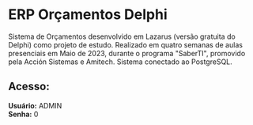 # ERP Orçamentos Delphi

Sistema de Orçamentos desenvolvido em Lazarus (versão gratuita do Delphi) como projeto de estudo. Realizado em quatro semanas de aulas presenciais em Maio de 2023, durante o programa "SaberTI", promovido pela Acción Sistemas e Amitech. Sistema conectado ao PostgreSQL.

## Acesso:
**Usuário:** ADMIN  
**Senha:** 0
